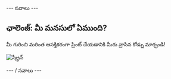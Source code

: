 \--- సవాలు \---

## ఛాలెంజ్: మీ మనసులో ఏముంది?

మీ గురించి మరింత ఆసక్తికరంగా ప్రింట్ చేయడానికి మీరు వ్రాసిన కోడ్ను మార్చండి!

![స్క్రీన్](images/me-mind.png)

\--- / సవాలు \---